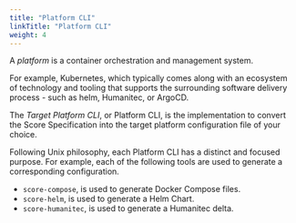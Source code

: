 ```yaml
---
title: "Platform CLI"
linkTitle: "Platform CLI"
weight: 4
---
```

A _platform_ is a container orchestration and management system.

<!-- more -->

For example, Kubernetes, which typically comes along with an ecosystem of technology and tooling that supports the surrounding software delivery process - such as helm, Humanitec, or ArgoCD.

<!-- more -->

The _Target Platform CLI_, or Platform CLI, is the implementation to convert the Score Specification into the target platform configuration file of your choice.

Following Unix philosophy, each Platform CLI has a distinct and focused purpose.
For example, each of the following tools are used to generate a corresponding configuration.

- `score-compose`, is used to generate Docker Compose files.
- `score-helm`, is used to generate a Helm Chart.
- `score-humanitec`, is used to generate a Humanitec delta.
